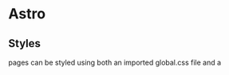 # Astro

## Styles

pages can be styled using both an imported global.css file and a <style> tag.

When conflicting styles are defined both globally and in a page’s local <style> tag, the local styles should overwrite any global styles. 